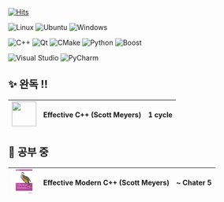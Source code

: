 [![Hits](https://hits.seeyoufarm.com/api/count/incr/badge.svg?url=https%3A%2F%2Fgithub.com%2FysbaekFox&count_bg=%2379C83D&title_bg=%23555555&icon=&icon_color=%23E7E7E7&title=hits&edge_flat=false)](https://hits.seeyoufarm.com)

![Linux](https://img.shields.io/badge/Linux-FCC624.svg?&style=for-the-bacge&logo=Linux&logoColor=white)
![Ubuntu](https://img.shields.io/badge/Ubuntu-E95420.svg?&style=for-the-bacge&logo=Ubuntu&logoColor=white)
![Windows](https://img.shields.io/badge/Windows-0078D6.svg?&style=for-the-bacge&logo=Windows&logoColor=white)
  
![C++](https://img.shields.io/badge/C++-00599C.svg?&style=for-the-bacge&logo=C%2B%2B&logoColor=white)
![Qt](https://img.shields.io/badge/Qt-41CD52.svg?&style=for-the-bacge&logo=Qt&logoColor=white)
![CMake](https://img.shields.io/badge/CMake-007396.svg?&style=for-the-bacge&logo=CMake&logoColor=white)
![Python](https://img.shields.io/badge/Python-3776AB.svg?&style=for-the-bacge&logo=Python&logoColor=white)
![Boost](https://img.shields.io/badge/Boost-F7901E.svg?&style=for-the-bacge&logo=Boost&logoColor=white)
  
![Visual Studio](https://img.shields.io/badge/Visual%20Studio-5C2D91.svg?&style=for-the-bacge&logo=Visual%20Studio&logoColor=white)
![PyCharm](https://img.shields.io/badge/PyCharm-000000.svg?&style=for-the-bacge&logo=PyCharm&logoColor=white)

<!--[![Solved.ac Profile](http://mazassumnida.wtf/api/v2/generate_badge?boj=to45123)](https://solved.ac/to45123/)-->

<!--[![Top Langs](https://github-readme-stats.vercel.app/api/top-langs/?username=ysbaekFox)](https://github.com/ysbaekFox/github-readme-stats)-->

## ✨ 완독 !!
| <img src = "./favicon/effective-cpp-180x180.png.png" width="50" height="50"> | **Effective C++ (Scott Meyers)** | 1 cycle |
| ---  |  --- | --- |
  
## 🌱 공부 중
| <img src = "./favicon/effective-modern-cpp-180x180.png" width="50" height="50"> | **Effective Modern C++ (Scott Meyers)** | ~ Chater 5 |
| ---  |  --- | --- |

<!--
**ysbaekFox/ysbaekFox** is a ✨ _special_ ✨ repository because its `README.md` (this file) appears on your GitHub profile.

Here are some ideas to get you started:

- 🔭 I’m currently working on ...
- 🌱 I’m currently learning ...
- 👯 I’m looking to collaborate on ...
- 🤔 I’m looking for help with ...
- 💬 Ask me about ...
- 📫 How to reach me: ...
- 😄 Pronouns: ...
- ⚡ Fun fact: ...
-->
